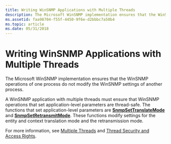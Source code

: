 ```yaml
---
title: Writing WinSNMP Applications with Multiple Threads
description: The Microsoft WinSNMP implementation ensures that the WinSNMP operations of one process do not modify the WinSNMP settings of another process.
ms.assetid: faa98704-f55f-4450-9f6e-d2bbbc7a50b4
ms.topic: article
ms.date: 05/31/2018
---
```


# Writing WinSNMP Applications with Multiple Threads

The Microsoft WinSNMP implementation ensures that the WinSNMP operations of one process do not modify the WinSNMP settings of another process.

A WinSNMP application with multiple threads must ensure that WinSNMP operations that set application-level parameters are thread-safe. The functions that set application-level parameters are [**SnmpSetTranslateMode**](/windows/desktop/api/Winsnmp/nf-winsnmp-snmpsettranslatemode) and [**SnmpSetRetransmitMode**](/windows/desktop/api/Winsnmp/nf-winsnmp-snmpsetretransmitmode). These functions modify settings for the entity and context translation mode and the retransmission mode.

For more information, see [Multiple Threads](/windows/desktop/ProcThread/multiple-threads) and [Thread Security and Access Rights](/windows/desktop/ProcThread/thread-security-and-access-rights).

 

 